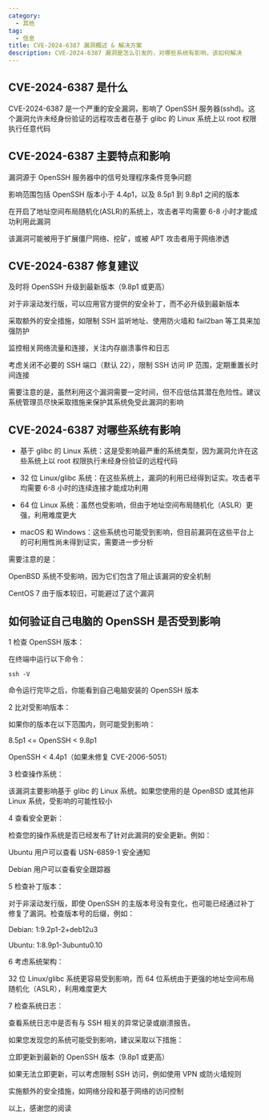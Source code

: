 ```yaml
---
category:
  - 其他
tag:
  - 信息
title: CVE-2024-6387 漏洞概述 & 解决方案
description: CVE-2024-6387 漏洞是怎么引发的，对哪些系统有影响，该如何解决
---
```


## CVE-2024-6387 是什么

CVE-2024-6387 是一个严重的安全漏洞，影响了 OpenSSH 服务器(sshd)。这个漏洞允许未经身份验证的远程攻击者在基于 glibc 的 Linux 系统上以 root 权限执行任意代码

## CVE-2024-6387 主要特点和影响

漏洞源于 OpenSSH 服务器中的信号处理程序条件竞争问题

影响范围包括 OpenSSH 版本小于 4.4p1，以及 8.5p1 到 9.8p1 之间的版本

在开启了地址空间布局随机化(ASLR)的系统上，攻击者平均需要 6-8 小时才能成功利用此漏洞

该漏洞可能被用于扩展僵尸网络、挖矿，或被 APT 攻击者用于网络渗透

## CVE-2024-6387 修复建议

及时将 OpenSSH 升级到最新版本（9.8p1 或更高）

对于非滚动发行版，可以应用官方提供的安全补丁，而不必升级到最新版本

采取额外的安全措施，如限制 SSH 监听地址、使用防火墙和 fail2ban 等工具来加强防护

监控相关网络流量和连接，关注内存崩溃事件和日志

考虑关闭不必要的 SSH 端口（默认 22），限制 SSH 访问 IP 范围，定期重置长时间连接

需要注意的是，虽然利用这个漏洞需要一定时间，但不应低估其潜在危险性。建议系统管理员尽快采取措施来保护其系统免受此漏洞的影响

## CVE-2024-6387 对哪些系统有影响

- 基于 glibc 的 Linux 系统：这是受影响最严重的系统类型，因为漏洞允许在这些系统上以 root 权限执行未经身份验证的远程代码

- 32 位 Linux/glibc 系统：在这些系统上，漏洞的利用已经得到证实。攻击者平均需要 6-8 小时的连续连接才能成功利用

- 64 位 Linux 系统：虽然也受影响，但由于地址空间布局随机化（ASLR）更强，利用难度更大

- macOS 和 Windows：这些系统也可能受到影响，但目前漏洞在这些平台上的可利用性尚未得到证实，需要进一步分析

需要注意的是：

OpenBSD 系统不受影响，因为它们包含了阻止该漏洞的安全机制

CentOS 7 由于版本较旧，可能避过了这个漏洞

## 如何验证自己电脑的 OpenSSH 是否受到影响

1 检查 OpenSSH 版本：

在终端中运行以下命令：

`ssh -V`

命令运行完毕之后，你能看到自己电脑安装的 OpenSSH 版本

2 比对受影响版本：

如果你的版本在以下范围内，则可能受到影响：

8.5p1 <= OpenSSH < 9.8p1

OpenSSH < 4.4p1（如果未修复 CVE-2006-5051）

3 检查操作系统：

该漏洞主要影响基于 glibc 的 Linux 系统。如果您使用的是 OpenBSD 或其他非 Linux 系统，受影响的可能性较小

4 查看安全更新：

检查您的操作系统是否已经发布了针对此漏洞的安全更新。例如：

Ubuntu 用户可以查看 USN-6859-1 安全通知

Debian 用户可以查看安全跟踪器

5 检查补丁版本：

对于非滚动发行版，即使 OpenSSH 的主版本号没有变化，也可能已经通过补丁修复了漏洞。检查版本号的后缀，例如：

Debian: 1:9.2p1-2+deb12u3

Ubuntu: 1:8.9p1-3ubuntu0.10

6 考虑系统架构：

32 位 Linux/glibc 系统更容易受到影响，而 64 位系统由于更强的地址空间布局随机化（ASLR），利用难度更大

7 检查系统日志：

查看系统日志中是否有与 SSH 相关的异常记录或崩溃报告。

如果您发现您的系统可能受到影响，建议采取以下措施：

立即更新到最新的 OpenSSH 版本（9.8p1 或更高）

如果无法立即更新，可以考虑限制 SSH 访问，例如使用 VPN 或防火墙规则

实施额外的安全措施，如网络分段和基于网络的访问控制

以上，感谢您的阅读